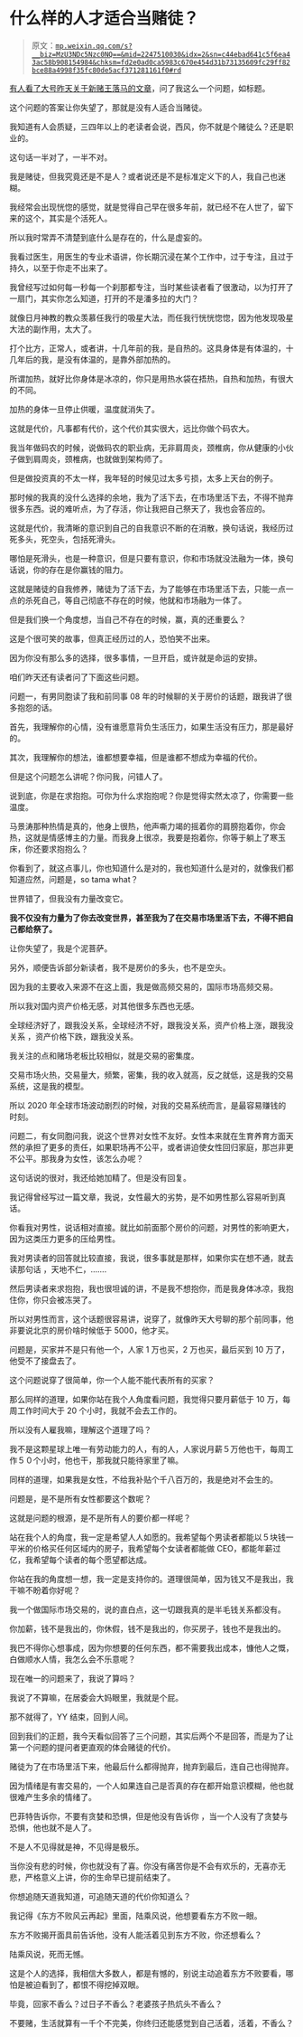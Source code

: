 # 什么样的人才适合当赌徒？

> 原文：[`mp.weixin.qq.com/s?__biz=MzU3NDc5Nzc0NQ==&mid=2247510030&idx=2&sn=c44ebad641c5f6ea43ac58b908154984&chksm=fd2e0ad0ca5983c670e454d31b73135609fc29ff82bce88a4998f35fc80de5acf371281161f0#rd`](http://mp.weixin.qq.com/s?__biz=MzU3NDc5Nzc0NQ==&mid=2247510030&idx=2&sn=c44ebad641c5f6ea43ac58b908154984&chksm=fd2e0ad0ca5983c670e454d31b73135609fc29ff82bce88a4998f35fc80de5acf371281161f0#rd)

[有人看了大号昨天关于新赌王落马的文章](http://mp.weixin.qq.com/s?__biz=MzU0MjYwNDU2Mw==&mid=2247502611&idx=1&sn=229348c21f6dc1ab31d15e353050395b&chksm=fb1aa76fcc6d2e7946d0f92ee47e7c331356de246df90291d2f02823eb98ee73c4110d7c2259&scene=21#wechat_redirect)，问了我这么一个问题，如标题。 

这个问题的答案让你失望了，那就是没有人适合当赌徒。 

我知道有人会质疑，三四年以上的老读者会说，西风，你不就是个赌徒么？还是职业的。

这句话一半对了，一半不对。 

我是赌徒，但我究竟还是不是人？或者说还是不是标准定义下的人，我自己也迷糊。

我经常会出现恍惚的感觉，就是觉得自己早在很多年前，就已经不在人世了，留下来的这个，其实是个活死人。 

所以我时常弄不清楚到底什么是存在的，什么是虚妄的。

我看过医生，用医生的专业术语讲，你长期沉浸在某个工作中，过于专注，且过于持久，以至于你走不出来了。 

我曾经写过如何每一秒每一个刹那都专注，当时某些读者看了很激动，以为打开了一扇门，其实你怎么知道，打开的不是潘多拉的大门？

就像日月神教的教众羡慕任我行的吸星大法，而任我行恍恍惚惚，因为他发现吸星大法的副作用，太大了。 

打个比方，正常人，或者讲，十几年前的我，是自热的。这具身体是有体温的，十几年后的我，是没有体温的，是靠外部加热的。 

所谓加热，就好比你身体是冰凉的，你只是用热水袋在捂热，自热和加热，有很大的不同。 

加热的身体一旦停止供暖，温度就消失了。

这就是代价，凡事都有代价，这个代价其实很大，远比你做个码农大。 

我当年做码农的时候，说做码农的职业病，无非肩周炎，颈椎病，你从健康的小伙子做到肩周炎，颈椎病，也就做到架构师了。

但是做投资真的不太一样，我年轻的时候见过太多亏损，太多上天台的例子。 

那时候的我真的没什么选择的余地，我为了活下去，在市场里活下去，不得不抛弃很多东西。说的难听点，为了存活，你让我把自己祭天了，我也会答应的。 

这就是代价，我清晰的意识到自己的自我意识不断的在消散，换句话说，我经历过死多头，死空头，包括死滑头。 

哪怕是死滑头，也是一种意识，但是只要有意识，你和市场就没法融为一体，换句话说，你的存在是你赢钱的阻力。 

这就是赌徒的自我修养，赌徒为了活下去，为了能够在市场里活下去，只能一点一点的杀死自己，等自己彻底不存在的时候，他就和市场融为一体了。 

但是我们换一个角度想，当自己不存在的时候，赢，真的还重要么？

这是个很可笑的故事，但真正经历过的人，恐怕笑不出来。 

因为你没有那么多的选择，很多事情，一旦开启，或许就是命运的安排。 

咱们昨天还有读者问了下面这些问题。 

问题一，有男同胞读了我和前同事 08 年的时候聊的关于房价的话题，跟我讲了很多抱怨的话。

首先，我理解你的心情，没有谁愿意背负生活压力，如果生活没有压力，那是最好的。 

其次，我理解你的想法，谁都想要幸福，但是谁都不想成为幸福的代价。 

但是这个问题怎么讲呢？你问我，问错人了。 

说到底，你是在求抱抱。可你为什么求抱抱呢？你是觉得实然太凉了，你需要一些温度。 

马景涛那种热情是真的，他身上很热，他声嘶力竭的摇着你的肩膀抱着你，你会热，这就是情感博主的力量。而我身上很凉，我要是抱着你，你等于躺上了寒玉床，你还要求抱抱么？

你看到了，就这点事儿，你也知道什么是对的，我也知道什么是对的，就像我们都知道应然，问题是，so tama what？ 

世界错了，但我没有力量改变它。 

**我不仅没有力量为了你去改变世界，甚至我为了在交易市场里活下去，不得不把自己都给祭了。**

让你失望了，我是个泥菩萨。

另外，顺便告诉部分新读者，我不是房价的多头，也不是空头。

因为我的主要收入来源不在这上面，我是做高频交易的，国际市场高频交易。 

所以我对国内资产价格无感，对其他很多东西也无感。

全球经济好了，跟我没关系，全球经济不好，跟我没关系，资产价格上涨，跟我没关系 ，资产价格下跌，跟我没关系。 

我关注的点和赌场老板比较相似，就是交易的密集度。 

交易市场火热，交易量大，频繁，密集，我的收入就高，反之就低，这是我的交易系统，这是我的模型。

所以 2020 年全球市场波动剧烈的时候，对我的交易系统而言，是最容易赚钱的时刻。 

问题二，有女同胞问我，说这个世界对女性不友好。女性本来就在生育养育方面天然的承担了更多的责任，如果职场再不公平，或者讲迫使女性回归家庭，那岂非更不公平。那我身为女性，该怎么办呢？ 

这句话说的很对，我还给她加精了。但是没有回复。 

我记得曾经写过一篇文章，我说，女性最大的劣势，是不如男性那么容易听到真话。 

你看我对男性，说话相对直接。就比如前面那个房价的问题，对男性的影响更大，因为这类压力更多的压给男性。 

我对男读者的回答就比较直接，我说，很多事就是那样，如果你实在想不通，就去读那句话 ，天地不仁，....... 

然后男读者来求抱抱，我也很坦诚的讲，不是我不想抱你，而是我身体冰凉，我抱住你，你只会被冻哭了。 

所以对男性而言，这个话题很容易讲，说穿了，就像昨天大号聊的那个前同事，他非要说北京的房价啥时候低于 5000，他才买。 

问题是，买家并不是只有他一个，人家 1 万也买，2 万也买，最后买到 10 万了，他受不了接盘去了。

这个问题说穿了很简单，你一个人能不能代表所有的买家？

那么同样的道理，如果你站在我个人角度看问题，我觉得只要月薪低于 10 万，每周工作时间大于 20 个小时，我就不会去工作的。

所以没有人雇我嘛，理解这个道理了吗？

我不是这颗星球上唯一有劳动能力的人，有的人，人家说月薪５万他也干，每周工作５０个小时，他也干，那我就只能待家里了嘛。

同样的道理，如果我是女性，不给我补贴个千八百万的，我是绝对不会生的。 

问题是，是不是所有女性都要这个数呢？

这就是问题的根源，是不是所有人的要价都一样呢？

站在我个人的角度，我一定是希望人人如愿的。我希望每个男读者都能以５块钱一平米的价格买任何区域内的房子，我希望每个女读者都能做 CEO，都能年薪过亿，我希望每个读者的每个愿望都达成。

你站在我的角度想一想，我一定是支持你的。道理很简单，因为钱又不是我出，我干嘛不盼着你好呢？

我一个做国际市场交易的，说的直白点，这一切跟我真的是半毛钱关系都没有。

你加薪，钱不是我出的，你休假，钱不是我出的，你买房子，钱也不是我出的。

我巴不得你心想事成，因为你想要的任何东西，都不需要我出成本，慷他人之慨，白做顺水人情，我怎么会不乐意呢？ 

现在唯一的问题来了，我说了算吗？ 

我说了不算嘛，在居委会大妈眼里，我就是个屁。

那不就得了，YY 结束，回到人间。

回到我们的正题，我今天看似回答了三个问题，其实后两个不是回答，而是为了让第一个问题的提问者更直观的体会赌徒的代价。 

赌徒为了在市场里活下来，他最后什么都得抛弃，抛弃到最后，连自己也得抛弃。 

因为情绪是有害交易的，一个人如果连自己是否真的存在都开始意识模糊，他也就很难产生多余的情绪了。

巴菲特告诉你，不要有贪婪和恐惧，但是他没有告诉你 ，当一个人没有了贪婪与恐惧，他也就不是人了。 

不是人不见得就是神，不见得是极乐。 

当你没有悲的时候，你也就没有了喜。你没有痛苦你是不会有欢乐的，无喜亦无悲，严格意义上讲，你的生命早已提前结束了。

你想追随天道我知道，可追随天道的代价你知道么？

我记得《东方不败风云再起》里面，陆乘风说，他想要看东方不败一眼。

东方不败揭开面具前告诉他，没有人能活着见到东方不败，你还想看么？

陆乘风说，死而无憾。 

这是个人的选择，我相信大多数人，都是有憾的，别说主动追着东方不败要看，哪怕是被迫看到了，都恨不得挖掉双眼。

毕竟，回家不香么？过日子不香么？老婆孩子热炕头不香么？

不要赌，生活就算有一千个不完美，你终归还能感觉到自己活着，活着，不香么？